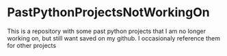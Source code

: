 # PastPythonProjectsNotWorkingOn
This is a repository with some past python projects that I am no longer working on, but still want saved on my github. I occasionaly reference them for other projects
